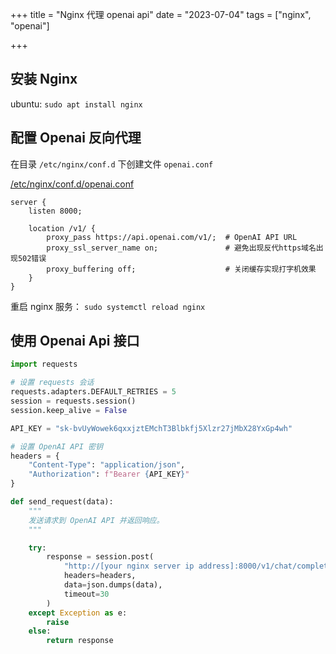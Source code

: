 +++
title = "Nginx 代理 openai api"
date = "2023-07-04"
tags = ["nginx", "openai"]

+++



## 安装 Nginx

ubuntu: `sudo apt install nginx`



## 配置 Openai 反向代理

在目录 `/etc/nginx/conf.d` 下创建文件 `openai.conf`

<u>/etc/nginx/conf.d/openai.conf</u>

```
server {
    listen 8000;
    
    location /v1/ {
        proxy_pass https://api.openai.com/v1/; 	# OpenAI API URL
        proxy_ssl_server_name on; 				# 避免出现反代https域名出现502错误
        proxy_buffering off; 					# 关闭缓存实现打字机效果
    }
}
```



重启 nginx 服务： `sudo systemctl reload nginx`



## 使用 Openai Api 接口

```python
import requests

# 设置 requests 会话
requests.adapters.DEFAULT_RETRIES = 5
session = requests.session()
session.keep_alive = False

API_KEY = "sk-bvUyWowek6qxxjztEMchT3Blbkfj5Xlzr27jMbX28YxGp4wh"

# 设置 OpenAI API 密钥
headers = {
    "Content-Type": "application/json",
    "Authorization": f"Bearer {API_KEY}"
}

def send_request(data):
    """
    发送请求到 OpenAI API 并返回响应。
    """

    try:
        response = session.post(
            "http://[your nginx server ip address]:8000/v1/chat/completions",
            headers=headers,
            data=json.dumps(data),
            timeout=30
        )
    except Exception as e:
        raise
    else:
        return response

```



